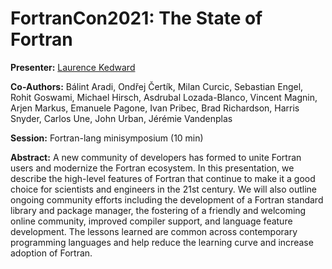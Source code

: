 # FortranCon2021: The State of Fortran

__Presenter:__ [Laurence Kedward](https://github.com/LKedward)

__Co-Authors:__
Bálint Aradi,
Ondřej Čertík,
Milan Curcic,
Sebastian Engel,
Rohit Goswami,
Michael Hirsch,
Asdrubal Lozada-Blanco,
Vincent Magnin,
Arjen Markus,
Emanuele Pagone,
Ivan Pribec,
Brad Richardson,
Harris Snyder,
Carlos Une,
John Urban,
Jérémie Vandenplas

__Session:__ Fortran-lang minisymposium (10 min)

__Abstract:__
A new community of developers has formed to unite Fortran users and modernize the Fortran ecosystem.
In this presentation, we describe the high-level features of Fortran that continue to make it a good choice for scientists and engineers in the 21st century. We will also outline ongoing community efforts including the development of a Fortran standard library and package manager, the fostering of a friendly and welcoming online community, improved compiler support, and language feature development.
The lessons learned are common across contemporary programming languages and help reduce the learning curve and increase adoption of Fortran.
